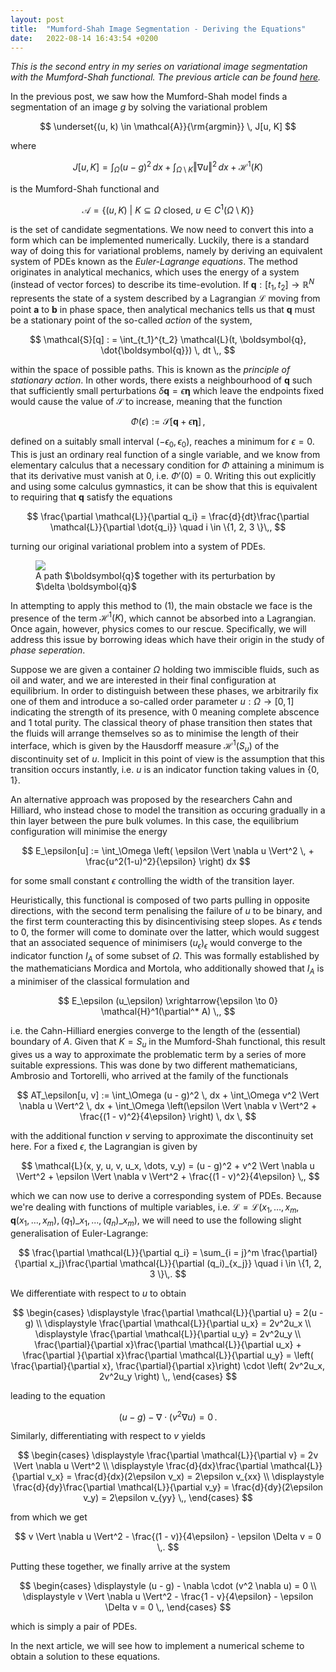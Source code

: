 ```yaml
---
layout: post
title:  "Mumford-Shah Image Segmentation - Deriving the Equations"
date:   2022-08-14 16:43:54 +0200
---
```


*This is the second entry in my series on variational image segmentation with the Mumford-Shah functional. The previous article can be found [here]("/_posts/2022-08-14-mumford-shah-intro").*

In the previous post, we saw how the Mumford-Shah model finds a segmentation of an image $g$ by solving the variational problem

$$
\underset{(u, k) \in \mathcal{A}}{\rm{argmin}} \, J[u, K]
$$

where

$$
J[u, K] = \int_{\Omega}(u - g)^2 \, dx + \int_{\Omega \setminus K}\left \Vert \nabla u \right \Vert ^2 \, dx + \mathcal{H}^1(K)
$$

is the Mumford-Shah functional and

$$
\mathcal{A} = \left \lbrace (u, K) \ \vert \ K \subseteq \Omega \ \text{closed}, \ u \in C^1(\Omega \setminus K) \right \rbrace
$$

is the set of candidate segmentations. We now need to convert this into a form which can be implemented numerically. Luckily, there is a standard way of doing this for variational problems, namely by deriving an equivalent system of PDEs known as the *Euler-Lagrange equations*. The method originates in analytical mechanics, which uses the energy of a system (instead of vector forces) to describe its time-evolution. If $\boldsymbol{q}: [t_1, t_2] \rightarrow \mathbb{R}^N$ represents the state of a system described by a Lagrangian $\mathcal{L}$ moving from point $\boldsymbol{a}$ to $\boldsymbol{b}$ in phase space, then analytical mechanics tells us that $\boldsymbol{q}$ must be a stationary point of the so-called *action* of the system,

$$
\mathcal{S}[q] : = \int_{t_1}^{t_2} \mathcal{L}(t, \boldsymbol{q}, \dot{\boldsymbol{q}}) \, dt \,,
$$

within the space of possible paths. This is known as the *principle of stationary action*. In other words, there exists a neighbourhood of $\boldsymbol{q}$ such that sufficiently small perturbations $\delta \boldsymbol{q} = \epsilon \boldsymbol{\eta}$ which leave the endpoints fixed would cause the value of $\mathcal{S}$ to increase, meaning that the function

$$
\Phi(\epsilon) := \mathcal{S}[\boldsymbol{q} + \epsilon \boldsymbol{\eta}] \,,
$$

defined on a suitably small interval $(-\epsilon_0, \epsilon_0)$, reaches a minimum for $\epsilon = 0$. This is just an ordinary real function of a single variable, and we know from elementary calculus that a necessary condition for $\Phi$ attaining a minimum is that its derivative must vanish at 0, i.e. $\Phi'(0) = 0$. Writing this out explicitly and using some calculus gymnastics, it can be show that this is equivalent to requiring that $\boldsymbol{q}$ satisfy the equations

$$
\frac{\partial \mathcal{L}}{\partial q_i} = \frac{d}{dt}\frac{\partial \mathcal{L}}{\partial \dot{q_i}} \quad i \in \{1, 2, 3 \}\,,
$$

turning our original variational problem into a system of PDEs.

<figure>
	<div class="multi-image">
		<img src="/assets/images/perturbation.png">
	</div>
	<figcaption>A path $\boldsymbol{q}$ together with its perturbation by $\delta \boldsymbol{q}$</figcaption>
</figure>

In attempting to apply this method to (1), the main obstacle we face is the presence of the term $\mathcal{H}^1(K)$, which cannot be absorbed into a Lagrangian. Once again, however, physics comes to our rescue. Specifically, we will address this issue by borrowing ideas which have their origin in the study of *phase seperation*. 

Suppose we are given a container $\Omega$ holding two immiscible fluids, such as oil and water, and we are interested in their final configuration at equilibrium. In order to distinguish between these phases, we arbitrarily fix one of them and introduce a so-called order parameter $u: \Omega  \rightarrow [0, 1]$ indicating the strength of its presence, with 0 meaning complete abscence and 1 total purity. The classical theory of phase transition then states that the fluids will arrange themselves so as to minimise the length of their interface, which is given by the Hausdorff measure $\mathcal{H}^1(S_u)$ of the discontinuity set of $u$. Implicit in this point of view is the assumption that this transition occurs instantly, i.e. $u$ is an indicator function taking values in $\{0, 1 \}$. 

An alternative approach was proposed by the researchers Cahn and Hilliard, who instead chose to model the transition as occuring gradually in a thin layer between the pure bulk volumes. In this case, the equilibrium configuration will minimise the energy

$$
E_\epsilon[u] := \int_\Omega \left( \epsilon \Vert \nabla u \Vert^2 \, + \frac{u^2(1-u)^2}{\epsilon} \right) dx
$$

for some small constant $\epsilon$ controlling the width of the transition layer. 

Heuristically, this functional is composed of two parts pulling in opposite directions, with the second term penalising the failure of $u$ to be binary, and the first term counteracting this by disincentivising steep slopes. As $\epsilon$ tends to 0, the former will come to dominate over the latter, which would suggest that an associated sequence of minimisers $(u_\epsilon)_\epsilon$ would converge to the indicator function $I_A$ of some subset of $\Omega$. This was formally established by the mathematicians Mordica and Mortola, who additionally showed that $I_A$ is a minimiser of the classical formulation and

$$
E_\epsilon (u_\epsilon) \xrightarrow{\epsilon \to 0} \mathcal{H}^1(\partial^* A) \,,
$$

i.e. the Cahn-Hilliard energies converge to the length of the (essential) boundary of $A$. Given that $K = S_u$ in the Mumford-Shah functional, this result gives us a way to approximate the problematic term by a series of more suitable expressions. This was done by two different mathematicians, Ambrosio and Tortorelli, who arrived at the family of the functionals

$$
AT_\epsilon[u, v] := \int_\Omega (u - g)^2 \, dx + \int_\Omega v^2 \Vert \nabla u \Vert^2 \, dx + \int_\Omega \left(\epsilon \Vert \nabla v \Vert^2 + \frac{(1 - v)^2}{4\epsilon} \right) \, dx \,
$$

with the additional function $v$ serving to approximate the discontinuity set here. For a fixed $\epsilon$, the Lagrangian is given by

$$
\mathcal{L}(x, y, u, v, u_x, \dots, v_y) = (u - g)^2 + v^2 \Vert \nabla u \Vert^2 + \epsilon \Vert \nabla v \Vert^2 + \frac{(1 - v)^2}{4\epsilon} \,,
$$

which we can now use to derive a corresponding system of PDEs. Because we're dealing with functions of multiple variables, i.e. $\mathcal{L} = \mathcal{L}(x_1, \dots, x_m, \boldsymbol{q}(x_1, \dots, x_m), (q_1)\_{x_1}, \dots, (q_n)\_{x_m})$, we will need to use the following slight generalisation of Euler-Lagrange:

$$
\frac{\partial \mathcal{L}}{\partial q_i} = \sum_{i = j}^m \frac{\partial}{\partial x_j}\frac{\partial \mathcal{L}}{\partial (q_i)_{x_j}} \quad i \in \{1, 2, 3 \}\,.
$$

We differentiate with respect to $u$ to obtain

$$
\begin{cases} 
	\displaystyle
	\frac{\partial \mathcal{L}}{\partial u} = 2(u - g) \\
	\displaystyle
	\frac{\partial \mathcal{L}}{\partial u_x} = 2v^2u_x \\
	\displaystyle
	\frac{\partial \mathcal{L}}{\partial u_y} = 2v^2u_y \\ 
	\frac{\partial}{\partial x}\frac{\partial \mathcal{L}}{\partial u_x} + \frac{\partial }{\partial x}\frac{\partial \mathcal{L}}{\partial u_y} = \left( \frac{\partial}{\partial x}, \frac{\partial}{\partial x}\right) \cdot \left( 2v^2u_x, 2v^2u_y \right) \,,
\end{cases}
$$

leading to the equation 

$$
(u - g) - \nabla \cdot (v^2 \nabla u) = 0 \,.
$$

Similarly, differentiating with respect to $v$ yields

$$
\begin{cases} 
	\displaystyle
	\frac{\partial \mathcal{L}}{\partial v} = 2v \Vert \nabla u \Vert^2 \\
	\displaystyle
	\frac{d}{dx}\frac{\partial \mathcal{L}}{\partial v_x} = \frac{d}{dx}(2\epsilon v_x) = 2\epsilon v_{xx} \\
	\displaystyle
	\frac{d}{dy}\frac{\partial \mathcal{L}}{\partial v_y} = \frac{d}{dy}(2\epsilon v_y) = 2\epsilon v_{yy} \,,
\end{cases}
$$

from which we get

$$
v \Vert \nabla u \Vert^2 - \frac{(1 - v)}{4\epsilon} - \epsilon \Delta v = 0 \,.
$$

Putting these together, we finally arrive at the system

$$
\begin{cases}
	\displaystyle
	(u - g) - \nabla \cdot (v^2 \nabla u) = 0 \\
	\displaystyle
	v \Vert \nabla u \Vert^2 - \frac{1 - v}{4\epsilon} - \epsilon \Delta v = 0 \,,
\end{cases}
$$

which is simply a pair of PDEs.

In the next article, we will see how to implement a numerical scheme to obtain a solution to these equations.




